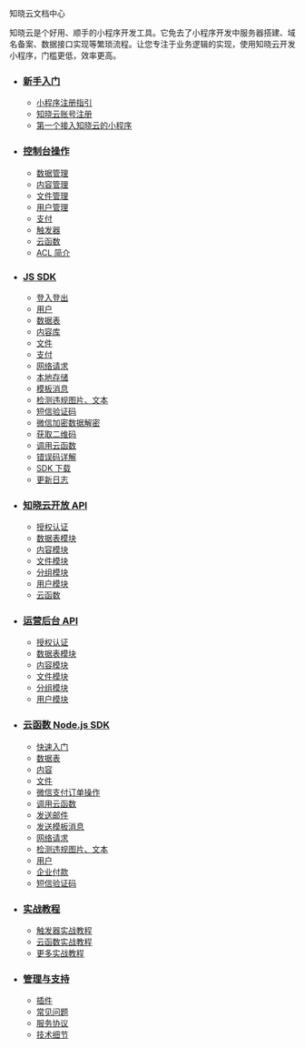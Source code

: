 <div class="doc-wrapper">
  <section class="doc-header">
    <p class="doc-title">
      知晓云文档中心
    </p>
    <p class="doc-desc">
      知晓云是个好用、顺手的小程序开发工具。它免去了小程序开发中服务器搭建、域名备案、数据接口实现等繁琐流程。让您专注于业务逻辑的实现，使用知晓云开发小程序，门槛更低，效率更高。
    </p>
  </section>

  <ul class="doc-detail">
    <li>
      <h3>
        <a href="/newbies/README.md/">新手入门</a>
      </h3>
      <ul class="doc-newbie doc-detail-item">
        <li>
          <a href="/newbies/README.md#小程序注册指引">小程序注册指引</a>
        </li>
        <li>
          <a href="/newbies/README.md#知晓云账号注册">知晓云账号注册</a>
        </li>
        <li>
          <a href="/newbies/README.md#第一个接入知晓云的小程序">第一个接入知晓云的小程序</a>
        </li>
      </ul>
    </li>
    <li>
      <h3>
        <a href="/dashboard/README.md/">控制台操作</a>
      </h3>
      <ul class="doc-dashboard doc-detail-item">
        <li>
          <a href="/dashboard/schema.md/">数据管理</a>
        </li>
        <li>
          <a href="/dashboard/content.md/">内容管理</a>
        </li>
        <li>
          <a href="/dashboard/file.md/">文件管理</a>
        </li>
        <li>
          <a href="/dashboard/user.md/">用户管理</a>
        </li>
        <li>
          <a href="/dashboard/payment.md/">支付</a>
        </li>
        <li>
          <a href="/dashboard/trigger.md/">触发器</a>
        </li>
        <li>
          <a href="/dashboard/cloud-function.md/">云函数</a>
        </li>
        <li>
          <a href="/dashboard/acl.md/">ACL 简介</a>
        </li>
      </ul>
    </li>
    <li>
      <h3>
        <a href="/js-sdk/README.md">JS SDK</a>
      </h3>
      <ul class="doc-js-sdk doc-detail-item">
        <li>
          <a href="/js-sdk/signin-signout.md/">登入登出</a>
        </li>
        <li>
          <a href="/js-sdk/user.md/">用户</a>
        </li>
        <li>
          <a href="/js-sdk/schema/README.md/">数据表</a>
        </li>
        <li>
          <a href="/js-sdk/content/README.md/">内容库</a>
        </li>
        <li>
          <a href="/js-sdk/file/README.md/">文件</a>
        </li>
        <li>
          <a href="/js-sdk/payment/README.md/">支付</a>
        </li>
        <li>
          <a href="/js-sdk/request.md/">网络请求</a>
        </li>
        <li>
          <a href="/js-sdk/local-storage.md/">本地存储</a>
        </li>
        <li>
          <a href="/js-sdk/template-message.md/">模板消息</a>
        </li>
        <li>
          <a href="/js-sdk/censor.md/">检测违规图片、文本</a>
        </li>
        <li>
           <a href="/js-sdk/sms.md/">短信验证码</a>
        </li>
      </ul>
      <ul class="doc-js-sdk doc-detail-item">
        <li>
          <a href="/js-sdk/wechat-decrypt.md/">微信加密数据解密</a>
        </li>
        <li>
          <a href="/js-sdk/wxacode.md/">获取二维码</a>
        </li>
        <li>
          <a href="/js-sdk/invoke-function.md/">调用云函数</a>
        </li>
        <li>
          <a href="/js-sdk/error-code.md/">错误码详解</a>
        </li>
        <li>
          <a href="/js-sdk/download-sdk.md/">SDK 下载</a>
        </li>
        <li>
          <a href="https://github.com/ifanrx/hydrogen-js-sdk/blob/master/CHANGELOG.md">更新日志</a>
        </li>
      </ul>
    </li>
    <li>
      <h3>
        <a href="/open-api/README.md/">知晓云开放 API</a>
      </h3>
      <ul class="doc-open-api doc-detail-item">
        <li>
          <a href="/open-api/authentication.md/">授权认证</a>
        </li>
        <li>
          <a href="/open-api/data/README.md/">数据表模块</a>
        </li>
        <li>
          <a href="/open-api/content/README.md/">内容模块</a>
        </li>
        <li>
          <a href="/open-api/file/README.md/">文件模块</a>
        </li>
        <li>
          <a href="/open-api/group/README.md/">分组模块</a>
        </li>
        <li>
          <a href="/open-api/user.md/">用户模块</a>
        </li>
        <li>
          <a href="/open-api/cloud-function.md/">云函数</a>
        </li>
      </ul>
    </li>
    <li>
      <h3>
        <a href="/user-dash/README.md/">运营后台 API</a>
      </h3>
      <ul class="doc-user-dash doc-detail-item">
        <li>
          <a href="/user-dash/authentication.md/">授权认证</a>
        </li>
        <li>
          <a href="/user-dash/data/README.md/">数据表模块</a>
        </li>
        <li>
          <a href="/user-dash/content/README.md/">内容模块</a>
        </li>
        <li>
          <a href="/user-dash/file/README.md/">文件模块</a>
        </li>
        <li>
          <a href="/user-dash/group/README.md/">分组模块</a>
        </li>
        <li>
          <a href="/user-dash/user.md/">用户模块</a>
        </li>
      </ul>
    </li>
    <li>
      <h3>
        <a href="/cloud-function/node-sdk/README.md/">云函数 Node.js SDK</a>
      </h3>
      <ul class="doc-cloud-function doc-detail-item">
        <li>
          <a href="/cloud-function/quick-start.md/">快速入门</a>
        </li>
        <li>
          <a href="/cloud-function/node-sdk/schema/README.md">数据表</a>
        </li>
        <li>
          <a href="/cloud-function/node-sdk/content/README.md">内容</a>
        </li>
        <li>
          <a href="/cloud-function/node-sdk/file/README.md">文件</a>
        </li>
        <li>
          <a href="/cloud-function/node-sdk/order.md">微信支付订单操作</a>
        </li>
        <li>
          <a href="/cloud-function/node-sdk/cloud-function.md">调用云函数</a>
        </li>
        <li>
          <a href="/cloud-function/node-sdk/email.md">发送邮件</a>
        </li>
      </ul>
      <ul class="doc-cloud-function doc-detail-item">
        <li>
          <a href="/cloud-function/node-sdk/template-message.md">发送模板消息</a>
        </li>
        <li>
          <a href="/cloud-function/node-sdk/request.md">网络请求</a>
        </li>
        <li>
          <a href="/cloud-function/node-sdk/censor.md">检测违规图片、文本</a>
        </li>
        <li>
          <a href="/cloud-function/node-sdk/user.md">用户</a>
        </li>
        <li>
          <a href="/cloud-function/node-sdk/wx-promotion-transfer.md">企业付款</a>
        </li>
        <li>
          <a href="/cloud-function/node-sdk/sms.md">短信验证码</a>
        </li>
      </ul>
    </li>
    <li>
      <h3>
        <a href="/support/practice/README.md/">实战教程</a>
      </h3>
      <ul class="doc-support doc-detail-item">
        <li>
          <a href="/support/practice/trigger.md/"> 触发器实战教程</a>
        </li>
        <li>
          <a href="/support/practice/cloud-function.md/"> 云函数实战教程</a>
        </li>
        <li>
          <a href="https://minapp.com/article/?category=cloud"> 更多实战教程</a>
        </li>
      </ul>
    </li>
    <li>
      <h3>
        <a href="/support/README.md/">管理与支持</a>
      </h3>
      <ul class="doc-support doc-detail-item">
       <li>
          <a href="/support/plugin.md/">插件</a>
        </li>
        <li>
          <a href="/support/qA.md/"> 常见问题</a>
        </li>
        <li>
          <a href="/support/terms.md/">服务协议</a>
        </li>
        <li>
          <a href="/support/technical-notes.md/">技术细节</a>
        </li>
      </ul>
    </li>
   </ul>
</div>
